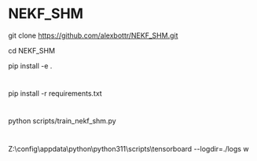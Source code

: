 # NEKF_SHM

git clone https://github.com/alexbottr/NEKF_SHM.git

cd NEKF_SHM

pip install -e .

# 
pip install -r requirements.txt
# 
python scripts/train_nekf_shm.py
#
Z:\config\appdata\python\python311\scripts\tensorboard --logdir=./logs
w
